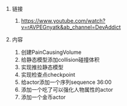 1. 链接
   1. https://www.youtube.com/watch?v=rAVPEGnyatk&ab_channel=DevAddict

1. 内容
   1. 创建PainCausingVolume
   2. 给静态模型添加collision碰撞体积
   3. 实现推拉静态模型
   4. 实现检查点checkpoint
   5. 给actor添加一个序列sequence 36:00
   6. 添加一个吃了可以强化人物属性的actor
   7. 添加一个金币actor